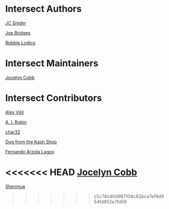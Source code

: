# Intersect Authors

[JC Snider](https://github.com/jcsnider)

[Joe Bridges](https://github.com/irokaiser)

[Robbie Lodico](https://github.com/lodicolo)

# Intersect Maintainers

[Jocelyn Cobb](https://github.com/Cheshire92)

# Intersect Contributors

[Alex Vild](https://github.com/AlexVild)

[A. I. Robin](https://github.com/alloin)

[char32](https://github.com/char32)

[Dog from the Kash Shop](#)

[Fernando Arzola Lagos](https://github.com/Arufonsu)

<<<<<<< HEAD
[Jocelyn Cobb](https://github.com/Cheshire92)
=======
[Shenmue](https://github.com/RedBandana)
>>>>>>> c5c74cd0d967104c82bca7ef8d954fd952e7fd59
